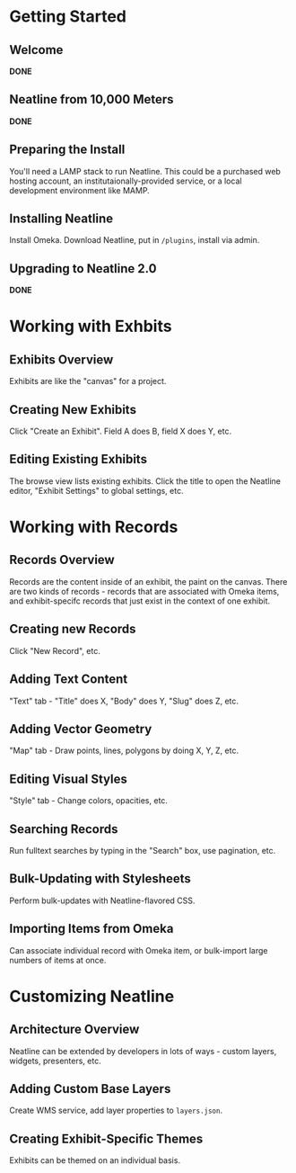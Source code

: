 # Getting Started

## Welcome
**DONE**

## Neatline from 10,000 Meters
**DONE**

## Preparing the Install
You'll need a LAMP stack to run Neatline. This could be a purchased web hosting account, an institutaionally-provided service, or a local development environment like MAMP.

## Installing Neatline
Install Omeka. Download Neatline, put in `/plugins`, install via admin.

## Upgrading to Neatline 2.0
**DONE**

# Working with Exhbits

## Exhibits Overview
Exhibits are like the "canvas" for a project.

## Creating New Exhibits
Click "Create an Exhibit". Field A does B, field X does Y, etc.

## Editing Existing Exhibits
The browse view lists existing exhibits. Click the title to open the Neatline editor, "Exhibit Settings" to global settings, etc.

# Working with Records

## Records Overview
Records are the content inside of an exhibit, the paint on the canvas. There are two kinds of records - records that are associated with Omeka items, and exhibit-specifc records that just exist in the context of one exhibit.

## Creating new Records
Click "New Record", etc.

## Adding Text Content
"Text" tab - "Title" does X, "Body" does Y, "Slug" does Z, etc.

## Adding Vector Geometry
"Map" tab - Draw points, lines, polygons by doing X, Y, Z, etc.

## Editing Visual Styles
"Style" tab - Change colors, opacities, etc.

## Searching Records
Run fulltext searches by typing in the "Search" box, use pagination, etc.

## Bulk-Updating with Stylesheets
Perform bulk-updates with Neatline-flavored CSS.

## Importing Items from Omeka
Can associate individual record with Omeka item, or bulk-import large numbers of items at once.

# Customizing Neatline

## Architecture Overview
Neatline can be extended by developers in lots of ways - custom layers, widgets, presenters, etc.

## Adding Custom Base Layers
Create WMS service, add layer properties to `layers.json`.

## Creating Exhibit-Specific Themes
Exhibits can be themed on an individual basis.
